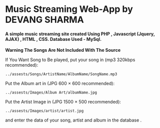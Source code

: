 # Music Streaming Web-App by DEVANG SHARMA

#### A simple music streaming site created Using PHP , Javascript (Jquery, AJAX) , HTML , CSS. Database Used - MySql.


__Warning The Songs Are Not Included With The Source__

If You Want Song to Be played, put your song in (mp3 320kbps recommended):

```
../assests/Songs/ArtistName/AlbumName/SongName.mp3
```
Put the Album art in (JPG 600 × 600 recommended):
```
../assests/Images/Album Art/albumName.jpg
```
Put the Artist Image in (JPG 1500 × 500 recommended):
```
../assests/Images/artist/artist.jpg
```
and enter the data of your song, artist and album in the database .
